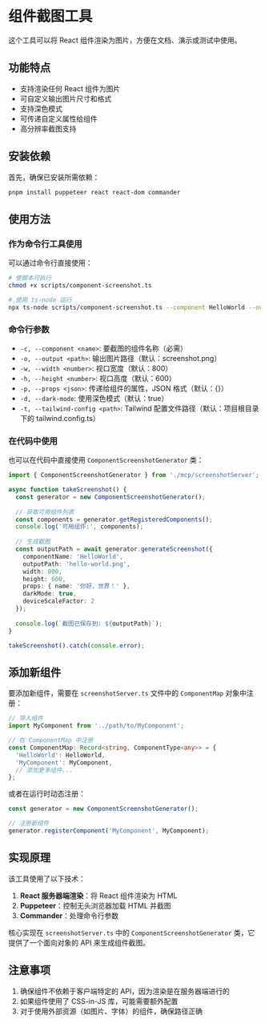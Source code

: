 # 组件截图工具

这个工具可以将 React 组件渲染为图片，方便在文档、演示或测试中使用。

## 功能特点

- 支持渲染任何 React 组件为图片
- 可自定义输出图片尺寸和格式
- 支持深色模式
- 可传递自定义属性给组件
- 高分辨率截图支持

## 安装依赖

首先，确保已安装所需依赖：

```bash
pnpm install puppeteer react react-dom commander
```

## 使用方法

### 作为命令行工具使用

可以通过命令行直接使用：

```bash
# 使脚本可执行
chmod +x scripts/component-screenshot.ts

# 使用 ts-node 运行
npx ts-node scripts/component-screenshot.ts --component HelloWorld --output hello.png --props '{"name":"世界"}'
```

### 命令行参数

- `-c, --component <name>`: 要截图的组件名称（必需）
- `-o, --output <path>`: 输出图片路径（默认：screenshot.png）
- `-w, --width <number>`: 视口宽度（默认：800）
- `-h, --height <number>`: 视口高度（默认：600）
- `-p, --props <json>`: 传递给组件的属性，JSON 格式（默认：{}）
- `-d, --dark-mode`: 使用深色模式（默认：true）
- `-t, --tailwind-config <path>`: Tailwind 配置文件路径（默认：项目根目录下的 tailwind.config.ts）

### 在代码中使用

也可以在代码中直接使用 `ComponentScreenshotGenerator` 类：

```typescript
import { ComponentScreenshotGenerator } from './mcp/screenshotServer';

async function takeScreenshot() {
  const generator = new ComponentScreenshotGenerator();
  
  // 获取可用组件列表
  const components = generator.getRegisteredComponents();
  console.log('可用组件:', components);
  
  // 生成截图
  const outputPath = await generator.generateScreenshot({
    componentName: 'HelloWorld',
    outputPath: 'hello-world.png',
    width: 800,
    height: 600,
    props: { name: '你好，世界！' },
    darkMode: true,
    deviceScaleFactor: 2
  });
  
  console.log(`截图已保存到: ${outputPath}`);
}

takeScreenshot().catch(console.error);
```

## 添加新组件

要添加新组件，需要在 `screenshotServer.ts` 文件中的 `ComponentMap` 对象中注册：

```typescript
// 导入组件
import MyComponent from '../path/to/MyComponent';

// 在 ComponentMap 中注册
const ComponentMap: Record<string, ComponentType<any>> = {
  'HelloWorld': HelloWorld,
  'MyComponent': MyComponent,
  // 添加更多组件...
};
```

或者在运行时动态注册：

```typescript
const generator = new ComponentScreenshotGenerator();

// 注册新组件
generator.registerComponent('MyComponent', MyComponent);
```

## 实现原理

该工具使用了以下技术：

1. **React 服务器端渲染**：将 React 组件渲染为 HTML
2. **Puppeteer**：控制无头浏览器加载 HTML 并截图
3. **Commander**：处理命令行参数

核心实现在 `screenshotServer.ts` 中的 `ComponentScreenshotGenerator` 类，它提供了一个面向对象的 API 来生成组件截图。

## 注意事项

1. 确保组件不依赖于客户端特定的 API，因为渲染是在服务器端进行的
2. 如果组件使用了 CSS-in-JS 库，可能需要额外配置
3. 对于使用外部资源（如图片、字体）的组件，确保路径正确 
